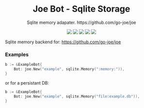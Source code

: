 <h1 align="center">Joe Bot - Sqlite Storage</h1>
<p align="center">Sqlite memory adapater. https://github.com/go-joe/joe</p>
<p align="center">
	<a href="https://circleci.com/gh/warmans/sqlite-memory/tree/master"><img src="https://circleci.com/gh/warmans/sqlite/tree/master.svg?style=shield"></a>
	<a href="https://goreportcard.com/report/github.com/warmans/sqlite"><img src="https://goreportcard.com/badge/github.com/warmans/sqlite"></a>
	<a href="https://codecov.io/gh/warmans/sqlite"><img src="https://codecov.io/gh/warmans/sqlite/branch/master/graph/badge.svg"/></a>
	<a href="https://godoc.org/github.com/warmans/sqlite"><img src="https://img.shields.io/badge/godoc-reference-blue.svg?color=blue"></a>
	<a href="https://github.com/warmans/sqlite/blob/master/LICENSE"><img src="https://img.shields.io/badge/license-BSD--3--Clause-blue.svg"></a>
</p>

Sqlite memory backend for: https://github.com/go-joe/joe


### Examples 

```go
b := &ExampleBot{
	Bot: joe.New("example", sqlite.Memory(":memory:")),
}
```

or for a persistant DB:

```go
b := &ExampleBot{
	Bot: joe.New("example", sqlite.Memory("file:example.db")),
}
```
